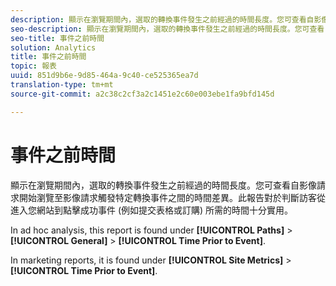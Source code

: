 ```yaml
---
description: 顯示在瀏覽期間內，選取的轉換事件發生之前經過的時間長度。您可查看自影像請求開始瀏覽至影像請求觸發特定轉換事件之間的時間差異。此報告對於判斷訪客從進入您網站到點擊成功事件 (例如提交表格或訂購) 所需的時間十分實用。
seo-description: 顯示在瀏覽期間內，選取的轉換事件發生之前經過的時間長度。您可查看自影像請求開始瀏覽至影像請求觸發特定轉換事件之間的時間差異。此報告對於判斷訪客從進入您網站到點擊成功事件 (例如提交表格或訂購) 所需的時間十分實用。
seo-title: 事件之前時間
solution: Analytics
title: 事件之前時間
topic: 報表
uuid: 851d9b6e-9d85-464a-9c40-ce525365ea7d
translation-type: tm+mt
source-git-commit: a2c38c2cf3a2c1451e2c60e003ebe1fa9bfd145d

---
```



# 事件之前時間

顯示在瀏覽期間內，選取的轉換事件發生之前經過的時間長度。您可查看自影像請求開始瀏覽至影像請求觸發特定轉換事件之間的時間差異。此報告對於判斷訪客從進入您網站到點擊成功事件 (例如提交表格或訂購) 所需的時間十分實用。

In ad hoc analysis, this report is found under **[!UICONTROL Paths]** &gt; **[!UICONTROL General]** &gt; **[!UICONTROL Time Prior to Event]**.

In marketing reports, it is found under **[!UICONTROL Site Metrics]** &gt; **[!UICONTROL Time Prior to Event]**.
